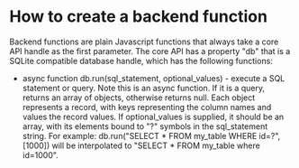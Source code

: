 # How to create a backend function

Backend functions are plain Javascript functions that always take a core API handle as the first parameter. The core API has a property "db" that is a SQLite compatible database handle, which has the following functions: 

- async function db.run(sql_statement, optional_values) - execute a SQL statement or query. 
Note this is an async function. If it is a query, returns an array of objects, otherwise returns null. Each object represents a record, with keys representing the column names and values the record values. If optional_values is supplied, it should be an array, with its elements bound to "?" symbols in the sql_statement string. For example: db.run("SELECT * FROM my_table WHERE id=?",[1000]) will be interpolated to "SELECT * FROM my_table where id=1000". 
